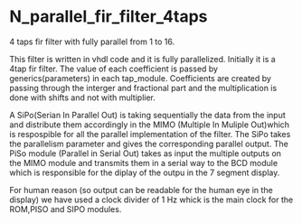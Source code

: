 # N_parallel_fir_filter_4taps
4 taps fir filter with fully parallel from 1 to 16. 

This filter is written in vhdl code and it is fully parallelized. Initially it is a 4tap fir filter. The value of each coefficient is passed by generics(parameters) in each tap_module. Coefficients are created by passing through the  interger and fractional part and the multiplication is done with shifts and not with multiplier. 

A SiPo(Serian In Parallel Out) is taking sequentially the data from the input and distribute them accordingly in the MIMO (Multiple In Muliple Out)which is respospible for all the parallel implementation of the filter. The SiPo takes the parallelism parameter and gives the corresponding parallel output. The PiSo module (Parallel in Serial Out) takes as input the multiple outputs on the MIMO module and transmits them in a serial way to the BCD module which is responsible for the diplay of the outpu in the 7 segment display. 

For human reason (so output can be readable for the human eye in the display) we have used a clock divider of 1 Hz whick is the main clock for the ROM,PISO and SIPO modules.

